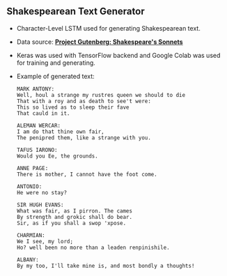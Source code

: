 ## Shakespearean Text Generator

- Character-Level LSTM used for generating Shakespearean text. 

- Data source: **[Project Gutenberg:  Shakespeare's Sonnets](http://www.gutenberg.org/ebooks/1041)**

- Keras was used with TensorFlow backend and Google Colab was used for training and generating.

- Example of generated text:

  ```
  MARK ANTONY:
  Well, houl a strange my rustres queen we should to die
  That with a roy and as death to see't were:
  This so lived as to sleep their fave
  That cauld in it.
  
  ALEMAN WERCAR:
  I am do that thine own fair,
  The penipred them, like a strange with you.
  
  TAFUS IARONO:
  Would you Ee, the grounds.
  
  ANNE PAGE:
  There is mother, I cannot have the foot come.
  
  ANTONIO:
  He were no stay?
  
  SIR HUGH EVANS:
  What was fair, as I pirron. The cames
  By strength and grokic shall do bear.
  Sir, as if you shall a swop 'xpose.
  
  CHARMIAN:
  We I see, my lord;
  Ho? well been no more than a leaden renpinishile.
  
  ALBANY:
  By my too, I'll take mine is, and most bondly a thoughts!
  
  ```